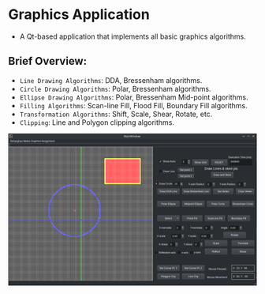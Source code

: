 # Graphics Application

- A Qt-based application that implements all basic graphics algorithms.

## Brief Overview:

- `Line Drawing Algorithms`: DDA, Bressenham algorithms.
- `Circle Drawing Algorithms`: Polar, Bressenham algorithms.
- `Ellipse Drawing Algorithms`: Polar, Bressenham Mid-point algorithms.
- `Filling Algorithms`: Scan-line Fill, Flood Fill, Boundary Fill algorithms.
- `Transformation Algorithms`: Shift, Scale, Shear, Rotate, etc.
- `Clipping`: Line and Polygon clipping algorithms.

![Screenshot](./ss.png)
